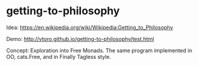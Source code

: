 # getting-to-philosophy

Idea:
https://en.wikipedia.org/wiki/Wikipedia:Getting_to_Philosophy

Demo:
http://vtoro.github.io/getting-to-philosophy/test.html

Concept:
Exploration into Free Monads. The same program implemented in OO, cats.Free, and in Finally Tagless style. 
